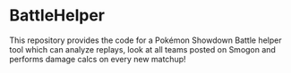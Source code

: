 # BattleHelper
This repository provides the code for a Pokémon Showdown Battle helper tool which can analyze replays, look at all teams posted on Smogon and performs damage calcs on every new matchup!
